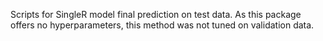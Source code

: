 Scripts for SingleR model final prediction on test data. As this package offers no hyperparameters, this method was not tuned on validation data.
